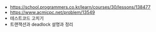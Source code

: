  + https://school.programmers.co.kr/learn/courses/30/lessons/138477
 + https://www.acmicpc.net/problem/13549
 + 테스트코드 고치기   
 + 트랜잭션과 deadlock 설명과 정리   
